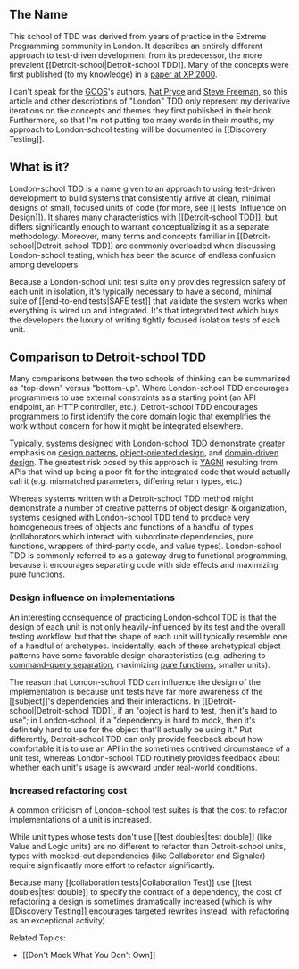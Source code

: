 ## The Name

This school of TDD was derived from years of practice in the Extreme Programming community in London. It describes an entirely different approach to test-driven development from its predecessor, the more prevalent [[Detroit-school|Detroit-school TDD]]. Many of the concepts were first published (to my knowledge) in a [paper at XP 2000](http://www.ccs.neu.edu/research/demeter/related-work/extreme-programming/MockObjectsFinal.PDF). 

I can't speak for the [GOOS](http://www.growing-object-oriented-software.com)'s authors, [Nat Pryce](http://www.natpryce.com) and [Steve Freeman](http://www.higherorderlogic.com), so this article and other descriptions of "London" TDD only represent my derivative iterations on the concepts and themes they first published in their book. Furthermore, so that I'm not putting too many words in their mouths, my approach to London-school testing will be documented in [[Discovery Testing]].

## What is it?

London-school TDD is a name given to an approach to using test-driven development to build systems that consistently arrive at clean, minimal designs of small, focused units of code (for more, see [[Tests' Influence on Design]]). It shares many characteristics with [[Detroit-school TDD]], but differs significantly enough to warrant conceptualizing it as a separate methodology. Moreover, many terms and concepts familiar in [[Detroit-school|Detroit-school TDD]] are commonly overloaded when discussing London-school testing, which has been the source of endless confusion among developers. 

Because a London-school unit test suite only provides regression safety of each unit in isolation, it's typically necessary to have a second, minimal suite of [[end-to-end tests|SAFE test]] that validate the system works when everything is wired up and integrated. It's that integrated test which buys the developers the luxury of writing tightly focused isolation tests of each unit.

## Comparison to Detroit-school TDD

Many comparisons between the two schools of thinking can be summarized as "top-down" versus "bottom-up". Where London-school TDD encourages programmers to use external constraints as a starting point (an API endpoint, an HTTP controller, etc.), Detroit-school TDD encourages programmers to first identify the core domain logic that exemplifies the work without concern for how it might be integrated elsewhere.

Typically, systems designed with London-school TDD demonstrate greater emphasis on [design patterns](https://en.wikipedia.org/wiki/Software_design_pattern), [object-oriented design](https://en.wikipedia.org/wiki/Object-oriented_design), and [domain-driven design](https://en.wikipedia.org/wiki/Domain-driven_design). The greatest risk posed by this approach is [YAGNI](https://en.wikipedia.org/wiki/You_aren%27t_gonna_need_it) resulting from APIs that wind up being a poor fit for the integrated code that would actually call it (e.g. mismatched parameters, differing return types, etc.)

Whereas systems written with a Detroit-school TDD method might demonstrate a number of creative patterns of object design & organization, systems designed with London-school TDD tend to produce very homogeneous trees of objects and functions of a handful of types (collaborators which interact with subordinate dependencies, pure functions, wrappers of third-party code, and value types). London-school TDD is commonly referred to as a gateway drug to functional programming, because it encourages separating code with side effects and maximizing pure functions. 

### Design influence on implementations

An interesting consequence of practicing London-school TDD is that the design of each unit is not only heavily-influenced by its test and the overall testing workflow, but that the shape of each unit will typically resemble one of a handful of archetypes. Incidentally, each of these archetypical object patterns have some favorable design characteristics (e.g. adhering to [command-query separation](https://en.wikipedia.org/wiki/Command–query_separation), maximizing [pure functions](https://en.wikipedia.org/wiki/Pure_function), smaller units).

The reason that London-school TDD can influence the design of the implementation is because unit tests have far more awareness of the [[subject]]'s dependencies and their interactions. In [[Detroit-school|Detroit-school TDD]], if an "object is hard to test, then it's hard to use"; in London-school, if a "dependency is hard to mock, then it's definitely hard to use for the object that'll actually be using it." Put differently, Detroit-school TDD can only provide feedback about how comfortable it is to use an API in the sometimes contrived circumstance of a unit test, whereas London-school TDD routinely provides feedback about whether each unit's usage is awkward under real-world conditions.

### Increased refactoring cost

A common criticism of London-school test suites is that the cost to refactor implementations of a unit is increased. 

While unit types whose tests don't use [[test doubles|test double]] (like Value and Logic units) are no different to refactor than Detroit-school units, types with mocked-out dependencies (like Collaborator and Signaler) require significantly more effort to refactor significantly.

Because many [[collaboration tests|Collaboration Test]] use [[test doubles|test double]] to specify the contract of a dependency, the cost of refactoring a design is sometimes dramatically increased (which is why [[Discovery Testing]] encourages targeted rewrites instead, with refactoring as an exceptional activity).

Related Topics:

* [[Don't Mock What You Don't Own]]